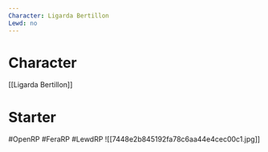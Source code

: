 ```yaml
---
Character: Ligarda Bertillon
Lewd: no
---
```

# Character
[[Ligarda Bertillon]]

# Starter
 

#OpenRP #FeraRP #LewdRP 
![[7448e2b845192fa78c6aa44e4cec00c1.jpg]]